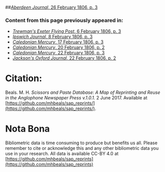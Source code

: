 ##[*Aberdeen Journal*, 26 February 1806, p. 3](https://mhbeals.github.io/sap_html/Aberdeen-Journal/Aberdeen-Journal-26-February-1806-p-3)

### Content from this page previously appeared in:
+ [*Trewman's Exeter Flying Post*, 6 February 1806, p. 3](https://mhbeals.github.io/sap_html/Trewman's-Exeter-Flying-Post/Trewman's-Exeter-Flying-Post-6-February-1806-p-3)
+ [*Ipswich Journal*, 8 February 1806, p. 3](https://mhbeals.github.io/sap_html/Ipswich-Journal/Ipswich-Journal-8-February-1806-p-3)
+ [*Caledonian Mercury*, 17 February 1806, p. 3](https://mhbeals.github.io/sap_html/Caledonian-Mercury/Caledonian-Mercury-17-February-1806-p-3)
+ [*Caledonian Mercury*, 20 February 1806, p. 2](https://mhbeals.github.io/sap_html/Caledonian-Mercury/Caledonian-Mercury-20-February-1806-p-2)
+ [*Caledonian Mercury*, 22 February 1806, p. 3](https://mhbeals.github.io/sap_html/Caledonian-Mercury/Caledonian-Mercury-22-February-1806-p-3)
+ [*Jackson's Oxford Journal*, 22 February 1806, p. 2](https://mhbeals.github.io/sap_html/Jackson's-Oxford-Journal/Jackson's-Oxford-Journal-22-February-1806-p-2)
                    
# Citation: 

Beals. M. H. *Scissors and Paste Database: A Map of Reprinting and Reuse in the Anglophone Newspaper Press v.1.0.1.* 2 June 2017. Available at [https://github.com/mhbeals/sap_reprints/](https://github.com/mhbeals/sap_reprints/). 
                    
# Nota Bona

Bibliometric data is time consuming to produce but benefits us all. Please remember to cite or acknowledge this and any other bibliometric data you use in your research. All data is available CC-BY 4.0 at [https://github.com/mhbeals/sap_reprints](https://github.com/mhbeals/sap_reprints)